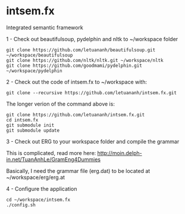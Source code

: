 intsem.fx
=========

Integrated semantic framework

1 - Check out beautifulsoup, pydelphin and nltk to ~/workspace folder 

```
git clone https://github.com/letuananh/beautifulsoup.git ~/workspace/beautifulsoup 
git clone https://github.com/nltk/nltk.git ~/workspace/nltk
git clone https://github.com/goodmami/pydelphin.git ~/workspace/pydelphin
```

2 - Check out the code of intsem.fx to ~/workspace with:

```
git clone --recursive https://github.com/letuananh/intsem.fx.git
```

The longer verion of the command above is:
```
git clone https://github.com/letuananh/intsem.fx.git
cd intsem.fx
git submodule init
git submodule update
```

3 - Check out ERG to your workspace folder and compile the grammar

This is complicated, read more here: http://moin.delph-in.net/TuanAnhLe/GramEng4Dummies

Basically, I need the grammar file (erg.dat) to be located at ~/workspace/erg/erg.at

4 - Configure the application
```
cd ~/workspace/intsem.fx
./config.sh
```
